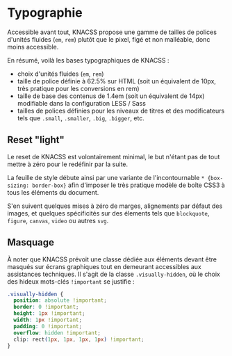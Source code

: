 # Typographie

Accessible avant tout, KNACSS propose une gamme de tailles de polices d'unités fluides (`em`, `rem`) plutôt que le pixel, figé et non malléable, donc moins accessible.

En résumé, voilà les bases typographiques de KNACSS :

- choix d'unités fluides (`em`, `rem`)
- taille de police définie à 62.5% sur HTML (soit un équivalent de 10px, très pratique pour les conversions en rem)
- taille de base des contenus de 1.4em (soit un équivalent de 14px) modifiable dans la configuration LESS / Sass
- tailles de polices définies pour les niveaux de titres et des modificateurs tels que `.small`, `.smaller`, `.big`, `.bigger`, etc.

## Reset "light"

Le reset de KNACSS est volontairement minimal, le but n'étant pas de tout mettre à zéro pour le redéfinir par la suite.

La feuille de style débute ainsi par une variante de l'incontournable `* {box-sizing: border-box}` afin d'imposer le très pratique modèle de boîte CSS3 à tous les éléments du document.

S'en suivent quelques mises à zéro de marges, alignements par défaut des images, et quelques spécificités sur des élements tels que `blockquote`, `figure`, `canvas`, `video` ou autres `svg`.

## Masquage

À noter que KNACSS prévoit une classe dédiée aux éléments devant être masqués sur écrans graphiques tout en demeurant accessibles aux assistances techniques. Il s'agit de la classe `.visually-hidden`, où le choix des hideux mots-clés `!important` se justifie :

```css
.visually-hidden {
  position: absolute !important;
  border: 0 !important;
  height: 1px !important;
  width: 1px !important;
  padding: 0 !important;
  overflow: hidden !important;
  clip: rect(1px, 1px, 1px, 1px) !important;
}
```
